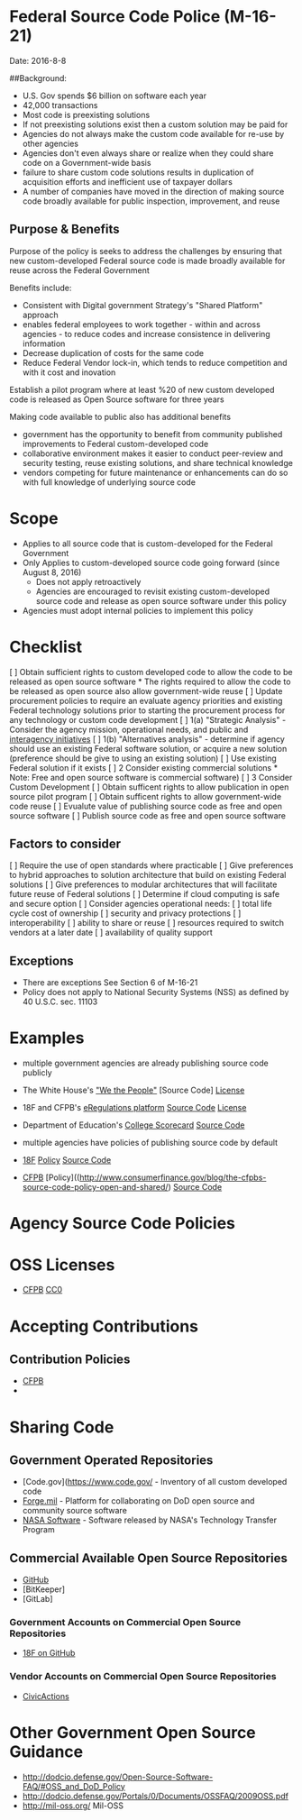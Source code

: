 # Federal Source Code Police (M-16-21)
Date: 2016-8-8

##Background:
 * U.S. Gov spends $6 billion on software each year
 * 42,000 transactions
 * Most code is preexisting solutions
 * If not preexisting solutions exist then a custom solution may be paid for
 * Agencies do not always make the custom code available for re-use by other agencies
 * Agencies don't even always share or realize when they could share code on a Government-wide basis
 * failure to share custom code solutions  results in duplication of acquisition efforts and inefficient use of taxpayer dollars
 * A number of companies have moved in the direction of making source code broadly available for public inspection, improvement, and reuse

## Purpose & Benefits

 Purpose of the policy is seeks to address the challenges by ensuring that new custom-developed Federal source code is made broadly available for reuse across the Federal Government

 Benefits include:
 * Consistent with Digital government Strategy's "Shared Platform" approach
 * enables federal employees to work together - within and across  agencies - to reduce codes and increase consistence in delivering information
 * Decrease duplication of costs for the same code
 * Reduce Federal Vendor lock-in, which tends to reduce competition and with it cost and inovation

 Establish a pilot program where at least %20 of new custom developed code is released as Open Source software for three years
 
 Making code available to public also has additional benefits
   * government has the opportunity to benefit from community published improvements to Federal custom-developed code
   * collaborative environment makes it easier to conduct peer-review and security testing,  reuse existing solutions, and share technical knowledge
   * vendors competing for future maintenance or enhancements can do so with full knowledge of underlying source code

# Scope
  * Applies to all source code that is custom-developed for the Federal Government
  * Only Applies to custom-developed source code going forward (since August 8, 2016)
    * Does not apply retroactively
    * Agencies are encouraged to revisit existing custom-developed source code and release as open source software under this policy
  * Agencies must adopt internal policies to implement this policy
  
# Checklist
 [ ] Obtain sufficient rights to custom developed code to allow the code to be released as open source software
	* The rights required to allow the code to be released as open source also allow government-wide reuse
 [ ] Update procurement policies to require an evaluate agency priorities and existing Federal technology solutions prior to starting the procurement process for any technology or custom code development
	[ ] 1(a) "Strategic Analysis" - Consider the agency mission, operational needs, and public and [interagency initiatives](https://www.performance.gov/cap-goals-list)
	[ ] 1(b) "Alternatives analysis" - determine if agency should use an existing Federal software solution, or acquire a new solution (preference should be give to using an existing solution)
	[ ] Use existing Federal solution if it exists
 	[ ] 2 Consider existing commercial solutions
	 * Note: Free and open source software is commercial software)
	[ ] 3 Consider Custom Development
		[ ] Obtain sufficent rights to allow publication in open source pilot program
		[ ] Obtain sufficent rights to allow government-wide code reuse 
		[ ] Evualute value of publishing source code as free and open source software
		[ ] Publish source code as free and open source software 

## Factors to consider
 [ ] Require the use of open standards where practicable
 [ ] Give preferences to hybrid approaches to solution architecture that build on existing Federal solutions
 [ ] Give preferences to modular architectures that will facilitate future reuse of Federal solutions
 [ ] Determine if cloud computing is safe and secure option 
 [ ] Consider agencies operational needs:
	[ ] total life cycle cost of ownership
	[ ] security and privacy protections
	[ ] interoperability
	[ ] ability to share or reuse
	[ ] resources required to switch vendors at a later date
	[ ] availability of quality support



## Exceptions
  * There are exceptions See Section 6 of M-16-21
  * Policy does not apply to National Security Systems (NSS) as defined by 40 U.S.C. sec. 11103

# Examples
 * multiple government agencies are already publishing source code publicly
  * The White House's ["We the People"](https://github.com/WhiteHouse/petitions) [Source Code] [License]()
  * 18F and CFPB's [eRegulations platform](http://www.consumerfinance.gov/eregulations/) [Source Code](https://github.com/eregs/notice-and-comment) [License]() 
  * Department of Education's [College Scorecard]() [Source Code](https://github.com/18F/college-choice)

 * multiple agencies have policies of publishing source code by default
  * [18F]() [Policy](https://18f.gsa.gov/2014/07/29/18f-an-open-source-team/) [Source Code](https://github.com/18F/)
  * [CFPB]() [Policy]((http://www.consumerfinance.gov/blog/the-cfpbs-source-code-policy-open-and-shared/) [Source Code](https://cfpb.github.io/)
   

# Agency Source Code Policies

# OSS Licenses
 * [CFPB](https://github.com/cfpb/owning-a-home/blob/master/TERMS.md) [CC0]()


# Accepting Contributions



## Contribution Policies

 * [CFPB](https://github.com/cfpb/owning-a-home/blob/master/CONTRIBUTING.md)
 * 

# Sharing Code
  
## Government Operated Repositories

* [Code.gov](https://www.code.gov/ - Inventory of all custom developed code
* [Forge.mil](http://www.forge.mil/) - Platform for collaborating on DoD open source and community source software
* [NASA Software](https://software.nasa.gov/) - Software released by NASA's Technology Transfer Program
## Commercial Available Open Source Repositories
* [GitHub](https://github.com/)
* [BitKeeper]
* [GitLab]

### Government Accounts on Commercial Open Source Repositories
* [18F on GitHub](https://github.com/18F/)

### Vendor Accounts on Commercial Open Source Repositories
* [CivicActions](https://github.com/CivicActions)

# Other Government Open Source Guidance
 * http://dodcio.defense.gov/Open-Source-Software-FAQ/#OSS_and_DoD_Policy
 * http://dodcio.defense.gov/Portals/0/Documents/OSSFAQ/2009OSS.pdf
 * http://mil-oss.org/ Mil-OSS